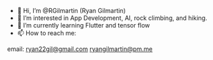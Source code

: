 - 👋 Hi, I’m @RGilmartin (Ryan Gilmartin)
- 👀 I’m interested in App Development, AI, rock climbing, and hiking.
- 🌱 I’m currently learning Flutter and tensor flow
- 📫 How to reach me:

email: ryan22gil@gmail.com
       ryangilmartin@pm.me

<!---
RGilmartin/RGilmartin is a ✨ special ✨ repository because its `README.md` (this file) appears on your GitHub profile.
You can click the Preview link to take a look at your changes.
--->
